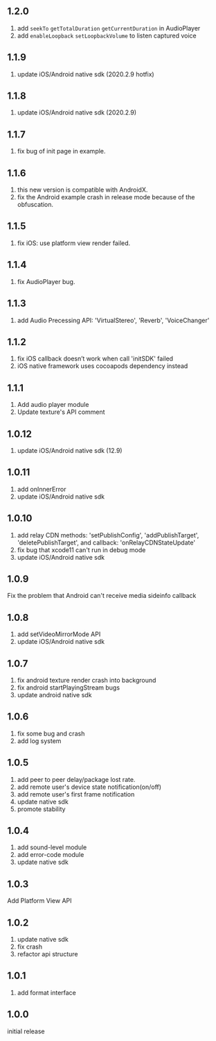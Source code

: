 ## 1.2.0
1. add `seekTo` `getTotalDuration` `getCurrentDuration` in AudioPlayer
2. add `enableLoopback` `setLoopbackVolume` to listen captured voice

## 1.1.9

1. update iOS/Android native sdk (2020.2.9 hotfix)

## 1.1.8

1. update iOS/Android native sdk (2020.2.9)

## 1.1.7

1. fix bug of init page in example.

## 1.1.6

1. this new version is compatible with AndroidX.
2. fix the Android example crash in release mode because of the obfuscation.

## 1.1.5

1. fix iOS: use platform view render failed.

## 1.1.4

1. fix AudioPlayer bug.

## 1.1.3

1. add Audio Precessing API: 'VirtualStereo', 'Reverb', 'VoiceChanger'

## 1.1.2

1. fix iOS callback doesn’t work when call 'initSDK' failed
2. iOS native framework uses cocoapods dependency instead

## 1.1.1

1. Add audio player module
2. Update texture's API comment

## 1.0.12

1. update iOS/Android native sdk (12.9)

## 1.0.11

1. add onInnerError
2. update iOS/Android native sdk

## 1.0.10

1. add relay CDN methods: 'setPublishConfig', 'addPublishTarget', 'deletePublishTarget', and callback: 'onRelayCDNStateUpdate'
2. fix bug that xcode11 can't run in debug mode
3. update iOS/Android native sdk

## 1.0.9

Fix the problem that Android can't receive media sideinfo callback

## 1.0.8

1. add setVideoMirrorMode API
2. update iOS/Android native sdk

## 1.0.7

1. fix android texture render crash into background
2. fix android startPlayingStream bugs
3. update android native sdk

## 1.0.6

1. fix some bug and crash
2. add log system

## 1.0.5

1. add peer to peer delay/package lost rate.
2. add remote user's device state notification(on/off)
3. add remote user's first frame notification
4. update native sdk
5. promote stability

## 1.0.4

1. add sound-level module
2. add error-code module
3. update native sdk

## 1.0.3

Add Platform View API

## 1.0.2

1. update native sdk
2. fix crash
3. refactor api structure

## 1.0.1

1. add format interface

## 1.0.0

initial release
